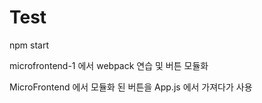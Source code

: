 # Test
npm start

microfrontend-1 에서 webpack 연습 및 버튼 모듈화

MicroFrontend 에서 모듈화 된 버튼을 App.js 에서 가져다가 사용


